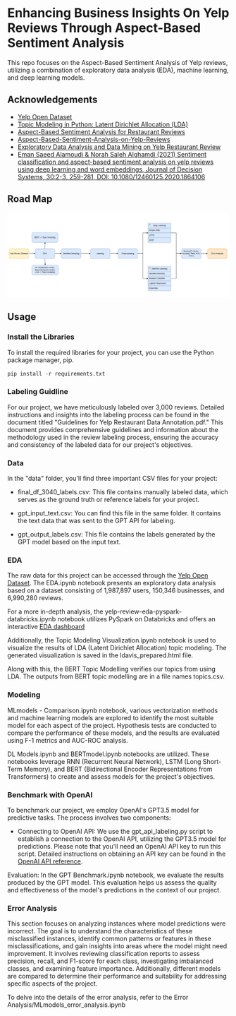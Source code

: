 
# Enhancing Business Insights On Yelp Reviews Through Aspect-Based Sentiment Analysis

This repo focuses on the Aspect-Based Sentiment Analysis of Yelp reviews, utilizing a combination of exploratory data analysis (EDA), machine learning, and deep learning models.


## Acknowledgements

 - [Yelp Open Dataset](https://www.yelp.com/dataset)
 - [Topic Modeling in Python: Latent Dirichlet Allocation (LDA)](https://towardsdatascience.com/end-to-end-topic-modeling-in-python-latent-dirichlet-allocation-lda-35ce4ed6b3e0)
 - [Aspect-Based Sentiment Analysis for Restaurant Reviews](https://www.youtube.com/watch?v=vHHpsd24Hyo)
 - [Aspect-Based-Sentiment-Analysis-on-Yelp-Reviews](https://github.com/georg670/Aspect-Based-Sentiment-Analysis-on-Yelp-Reviews)
 - [Exploratory Data Analysis and Data Mining on Yelp Restaurant Review](https://medium.com/@pooja.prasannan/exploratory-data-analysis-and-data-mining-on-yelp-restaurant-review-e0ce0eca7254)
 - [Eman Saeed Alamoudi & Norah Saleh Alghamdi (2021) Sentiment classification and aspect-based sentiment analysis on yelp reviews using deep learning and word embeddings, Journal of Decision Systems, 30:2-3, 259-281, DOI: 10.1080/12460125.2020.1864106](https://www.tandfonline.com/doi/citedby/10.1080/12460125.2020.1864106?scroll=top&needAccess=true)
    


## Road Map

![](images/Road_Map.png)
## Usage

### Install the Libraries
To install the required libraries for your project, you can use the Python package manager, pip.

```python
pip install -r requirements.txt
```

### Labeling Guidline

For our project, we have meticulously labeled over 3,000 reviews. Detailed instructions and insights into the labeling process can be found in the document titled "Guidelines for Yelp Restaurant Data Annotation.pdf." This document provides comprehensive guidelines and information about the methodology used in the review labeling process, ensuring the accuracy and consistency of the labeled data for our project's objectives.

### Data
In the "data" folder, you'll find three important CSV files for your project:

- final_df_3040_labels.csv: This file contains manually labeled data, which serves as the ground truth or reference labels for your project.

- gpt_input_text.csv: You can find this file in the same folder. It contains the text data that was sent to the GPT API for labeling.

- gpt_output_labels.csv: This file contains the labels generated by the GPT model based on the input text.

### EDA
The raw data for this project can be accessed through the [Yelp Open Dataset](https://www.yelp.com/dataset). The EDA.ipynb notebook presents an exploratory data analysis based on a dataset consisting of 1,987,897 users, 150,346 businesses, and 6,990,280 reviews. 

For a more in-depth analysis, the yelp-review-eda-pyspark-databricks.ipynb notebook utilizes PySpark on Databricks and offers an interactive [EDA dashboard](https://databricks-prod-cloudfront.cloud.databricks.com/public/4027ec902e239c93eaaa8714f173bcfc/6503322215914925/4389308165354698/6822147173767959/latest.html)

Additionally, the Topic Modeling Visualization.ipynb notebook is used to visualize the results of LDA (Latent Dirichlet Allocation) topic modeling. The generated visualization is saved in the ldavis_prepared.html file.

Along with this, the BERT Topic Modelling verifies our topics from using LDA. The outputs from BERT topic modelling are in a file names topics.csv. 

### Modeling

MLmodels - Comparison.ipynb notebook, various vectorization methods and machine learning models are explored to identify the most suitable model for each aspect of the project. Hypothesis tests are conducted to compare the performance of these models, and the results are evaluated using F-1 metrics and AUC-ROC analysis.

DL Models.ipynb and BERTmodel.ipynb notebooks are utilized. These notebooks leverage RNN (Recurrent Neural Network), LSTM (Long Short-Term Memory), and BERT (Bidirectional Encoder Representations from Transformers) to create and assess models for the project's objectives.

### Benchmark with OpenAI

To benchmark our project, we employ OpenAI's GPT3.5 model for predictive tasks. The process involves two components:
- Connecting to OpenAI API: We use the gpt_api_labeling.py script to establish a connection to the OpenAI API, utilizing the GPT3.5 model for predictions. Please note that you'll need an OpenAI API key to run this script. Detailed instructions on obtaining an API key can be found in the [OpenAI API reference](https://platform.openai.com/docs/api-reference/introduction).

Evaluation: In the GPT Benchmark.ipynb notebook, we evaluate the results produced by the GPT model. This evaluation helps us assess the quality and effectiveness of the model's predictions in the context of our project. 

### Error Analysis

This section focuses on analyzing instances where model predictions were incorrect. The goal is to understand the characteristics of these misclassified instances, identify common patterns or features in these misclassifications, and gain insights into areas where the model might need improvement. It involves reviewing classification reports to assess precision, recall, and F1-score for each class, investigating imbalanced classes, and examining feature importance. Additionally, different models are compared to determine their performance and suitability for addressing specific aspects of the project.

To delve into the details of the error analysis, refer to the Error Analysis/MLmodels_error_analysis.ipynb
